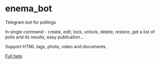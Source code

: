 # enema_bot
Telegram bot for pollings

In single command - create, edit, lock, unlock, delete, restore, get a list of polls and its results, easy publication...

Support HTML tags, photo, video and documents.

<a href="https://telegra.ph/Enema-bot-RU-05-18">Full help</a>
